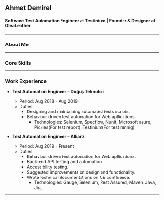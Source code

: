## Ahmet Demirel
#### Software Test Automation Engineer at Testinium | Founder & Designer at OleaLeather

------------

### About Me
 

------------

### Core Skills


------------

### Work Experience
* **Test Automation Engineer – Doğuş Teknoloji**
  * Period: Aug 2018 - Aug 2019
  * Duties
    * Designing and maintaining automated tests scripts.
    * Behaviour driven test automation for Web apllications.
      * Technologies: Selenium, Specflow, Nunit, Microsoft azure, Pickles(For test report), Testinium(For test runnig)
      
      
* **Test Automation Engineer – Allianz**
  * Period: Aug 2019 - Present
  * Duties
    * Behaviour driven test automation for Web apllications.
    * Back-end API testing and automation.
    * Accessibility testing.
    * Suggested improvements on design and functionality.
    * Wrote technical documentations on QE confluence.
      * Technologies: Gauge, Selenium, Rest Assured, Maven, Java, Jira, 
      
 ----------
